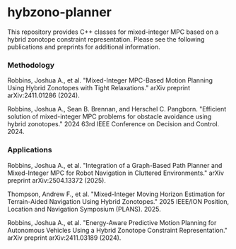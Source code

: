 # hybzono-planner
This repository provides C++ classes for mixed-integer MPC based on a hybrid zonotope constraint representation. Please see the following publications and preprints for additional information.

### Methodology
Robbins, Joshua A., et al. "Mixed-Integer MPC-Based Motion Planning Using Hybrid Zonotopes with Tight Relaxations." arXiv preprint arXiv:2411.01286 (2024).

Robbins, Joshua A., Sean B. Brennan, and Herschel C. Pangborn. "Efficient solution of mixed-integer MPC problems for obstacle avoidance using hybrid zonotopes." 2024 63rd IEEE Conference on Decision and Control. 2024.

### Applications
Robbins, Joshua A., et al. "Integration of a Graph-Based Path Planner and Mixed-Integer MPC for Robot Navigation in Cluttered Environments." arXiv preprint arXiv:2504.13372 (2025).

Thompson, Andrew F., et al. "Mixed-Integer Moving Horizon Estimation for Terrain-Aided Navigation Using Hybrid Zonotopes." 2025 IEEE/ION Position, Location and Navigation Symposium (PLANS). 2025.

Robbins, Joshua A., et al. "Energy-Aware Predictive Motion Planning for Autonomous Vehicles Using a Hybrid Zonotope Constraint Representation." arXiv preprint arXiv:2411.03189 (2024).
